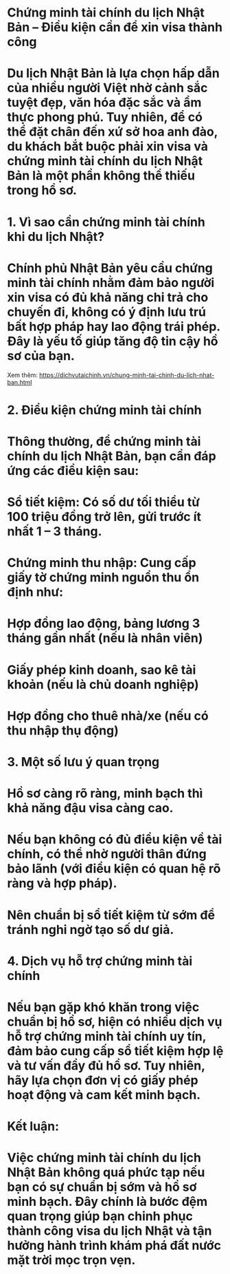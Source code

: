 # Chứng minh tài chính du lịch Nhật Bản – Điều kiện cần để xin visa thành công

# Du lịch Nhật Bản là lựa chọn hấp dẫn của nhiều người Việt nhờ cảnh sắc tuyệt đẹp, văn hóa đặc sắc và ẩm thực phong phú. Tuy nhiên, để có thể đặt chân đến xứ sở hoa anh đào, du khách bắt buộc phải xin visa và chứng minh tài chính du lịch Nhật Bản là một phần không thể thiếu trong hồ sơ.

# 

# 1\. Vì sao cần chứng minh tài chính khi du lịch Nhật?

# Chính phủ Nhật Bản yêu cầu chứng minh tài chính nhằm đảm bảo người xin visa có đủ khả năng chi trả cho chuyến đi, không có ý định lưu trú bất hợp pháp hay lao động trái phép. Đây là yếu tố giúp tăng độ tin cậy hồ sơ của bạn.
Xem thêm: https://dichvutaichinh.vn/chung-minh-tai-chinh-du-lich-nhat-ban.html
# 

# 2\. Điều kiện chứng minh tài chính

# Thông thường, để chứng minh tài chính du lịch Nhật Bản, bạn cần đáp ứng các điều kiện sau:

# 

# Sổ tiết kiệm: Có số dư tối thiểu từ 100 triệu đồng trở lên, gửi trước ít nhất 1 – 3 tháng.

# 

# Chứng minh thu nhập: Cung cấp giấy tờ chứng minh nguồn thu ổn định như:

# 

# Hợp đồng lao động, bảng lương 3 tháng gần nhất (nếu là nhân viên)

# 

# Giấy phép kinh doanh, sao kê tài khoản (nếu là chủ doanh nghiệp)

# 

# Hợp đồng cho thuê nhà/xe (nếu có thu nhập thụ động)

# 

# 3\. Một số lưu ý quan trọng

# Hồ sơ càng rõ ràng, minh bạch thì khả năng đậu visa càng cao.

# 

# Nếu bạn không có đủ điều kiện về tài chính, có thể nhờ người thân đứng bảo lãnh (với điều kiện có quan hệ rõ ràng và hợp pháp).

# 

# Nên chuẩn bị sổ tiết kiệm từ sớm để tránh nghi ngờ tạo số dư giả.

# 

# 4\. Dịch vụ hỗ trợ chứng minh tài chính

# Nếu bạn gặp khó khăn trong việc chuẩn bị hồ sơ, hiện có nhiều dịch vụ hỗ trợ chứng minh tài chính uy tín, đảm bảo cung cấp sổ tiết kiệm hợp lệ và tư vấn đầy đủ hồ sơ. Tuy nhiên, hãy lựa chọn đơn vị có giấy phép hoạt động và cam kết minh bạch.

# 

# Kết luận:

# Việc chứng minh tài chính du lịch Nhật Bản không quá phức tạp nếu bạn có sự chuẩn bị sớm và hồ sơ minh bạch. Đây chính là bước đệm quan trọng giúp bạn chinh phục thành công visa du lịch Nhật và tận hưởng hành trình khám phá đất nước mặt trời mọc trọn vẹn.



